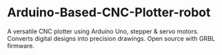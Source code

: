 # Arduino-Based-CNC-Plotter-robot
A versatile CNC plotter using Arduino Uno, stepper &amp; servo motors. Converts digital designs into precision drawings. Open source with GRBL firmware.
